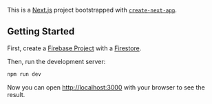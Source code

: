 This is a [Next.js](https://nextjs.org/) project bootstrapped with [`create-next-app`](https://github.com/vercel/next.js/tree/canary/packages/create-next-app).

## Getting Started

First, create a [Firebase Project](https://console.firebase.google.com/u/0/) with a [Firestore](https://firebase.google.com/docs/firestore).

Then, run the development server:

```bash
npm run dev
```

Now you can open [http://localhost:3000](http://localhost:3000) with your browser to see the result.

